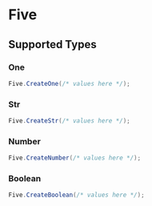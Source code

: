 # Five


## Supported Types

### One

```csharp
Five.CreateOne(/* values here */);
```

### Str

```csharp
Five.CreateStr(/* values here */);
```

### Number

```csharp
Five.CreateNumber(/* values here */);
```

### Boolean

```csharp
Five.CreateBoolean(/* values here */);
```
